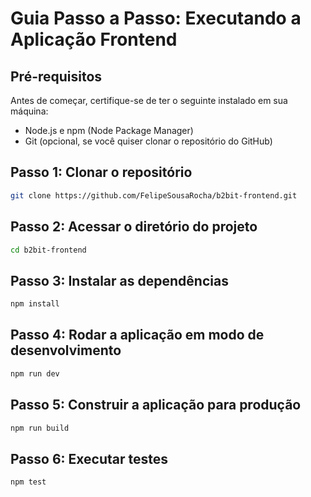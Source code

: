 # Guia Passo a Passo: Executando a Aplicação Frontend

## Pré-requisitos

Antes de começar, certifique-se de ter o seguinte instalado em sua máquina:

- Node.js e npm (Node Package Manager)
- Git (opcional, se você quiser clonar o repositório do GitHub)

## Passo 1: Clonar o repositório

```bash
git clone https://github.com/FelipeSousaRocha/b2bit-frontend.git
```

## Passo 2: Acessar o diretório do projeto
```bash
cd b2bit-frontend
```

## Passo 3: Instalar as dependências
```bash
npm install
```

## Passo 4: Rodar a aplicação em modo de desenvolvimento
```bash
npm run dev
```

## Passo 5: Construir a aplicação para produção
```bash
npm run build
```

## Passo 6: Executar testes
```bash
npm test
```
